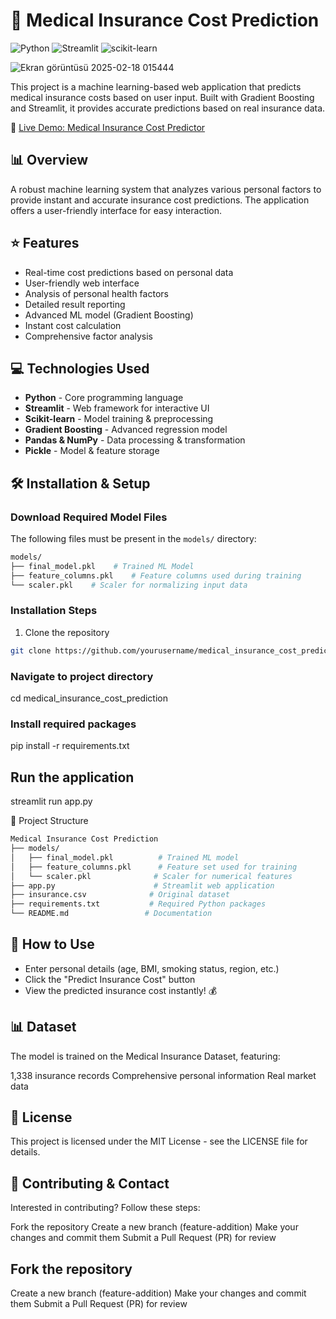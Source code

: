 # 💉 Medical Insurance Cost Prediction

![Python](https://img.shields.io/badge/Python-3.8%2B-blue)
![Streamlit](https://img.shields.io/badge/Streamlit-1.0%2B-red)
![scikit-learn](https://img.shields.io/badge/scikit--learn-1.0%2B-green)

![Ekran görüntüsü 2025-02-18 015444](https://github.com/user-attachments/assets/bbb4e28a-b629-45ee-bc14-24f80fc5b93a)

This project is a machine learning-based web application that predicts medical insurance costs based on user input. Built with Gradient Boosting and Streamlit, it provides accurate predictions based on real insurance data.

🔗 [Live Demo: Medical Insurance Cost Predictor](https://01-medical-insurance-cost-prediction.streamlit.app/)

## 📊 Overview

A robust machine learning system that analyzes various personal factors to provide instant and accurate insurance cost predictions. The application offers a user-friendly interface for easy interaction.

## ⭐ Features

- Real-time cost predictions based on personal data
- User-friendly web interface
- Analysis of personal health factors
- Detailed result reporting
- Advanced ML model (Gradient Boosting)
- Instant cost calculation
- Comprehensive factor analysis

## 💻 Technologies Used

- **Python** - Core programming language
- **Streamlit** - Web framework for interactive UI
- **Scikit-learn** - Model training & preprocessing
- **Gradient Boosting** - Advanced regression model
- **Pandas & NumPy** - Data processing & transformation
- **Pickle** - Model & feature storage

## 🛠️ Installation & Setup

### Download Required Model Files

The following files must be present in the `models/` directory:

```bash
models/
├── final_model.pkl    # Trained ML Model
├── feature_columns.pkl    # Feature columns used during training
└── scaler.pkl    # Scaler for normalizing input data
```

### Installation Steps

1. Clone the repository
```bash
git clone https://github.com/yourusername/medical_insurance_cost_prediction.git
```

### Navigate to project directory
cd medical_insurance_cost_prediction

### Install required packages

pip install -r requirements.txt

## Run the application
streamlit run app.py

📁 Project Structure
```bash
Medical Insurance Cost Prediction
├── models/
│   ├── final_model.pkl          # Trained ML model
│   ├── feature_columns.pkl      # Feature set used for training
│   └── scaler.pkl              # Scaler for numerical features
├── app.py                      # Streamlit web application
├── insurance.csv              # Original dataset
├── requirements.txt           # Required Python packages
└── README.md                 # Documentation
```
## 🎯 How to Use

- Enter personal details (age, BMI, smoking status, region, etc.)
- Click the "Predict Insurance Cost" button
- View the predicted insurance cost instantly! 💰

## 📊 Dataset
The model is trained on the Medical Insurance Dataset, featuring:

1,338 insurance records
Comprehensive personal information
Real market data

## 📄 License
This project is licensed under the MIT License - see the LICENSE file for details.

## 🤝 Contributing & Contact
Interested in contributing? Follow these steps:

Fork the repository
Create a new branch (feature-addition)
Make your changes and commit them
Submit a Pull Request (PR) for review

## Fork the repository
Create a new branch (feature-addition) Make your changes and commit them Submit a Pull Request (PR) for review



















